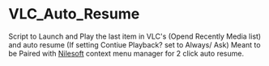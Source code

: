 # VLC_Auto_Resume
Script to Launch and Play the last item in VLC's (Opend Recently Media list) and auto resume (If setting Contiue Playback? set to Always/ Ask) 
Meant to be Paired with [Nilesoft][Nilesoftweb] context menu manager for 2 click auto resume.

[Nilesoftweb]: https://nilesoft.org/download
